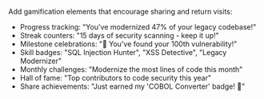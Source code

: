 Add gamification elements that encourage sharing and return visits:

- Progress tracking: "You've modernized 47% of your legacy codebase!"
- Streak counters: "15 days of security scanning - keep it up!"
- Milestone celebrations: "🎉 You've found your 100th vulnerability!"
- Skill badges: "SQL Injection Hunter", "XSS Detective", "Legacy Modernizer"
- Monthly challenges: "Modernize the most lines of code this month"
- Hall of fame: "Top contributors to code security this year"
- Share achievements: "Just earned my 'COBOL Converter' badge! 💪"